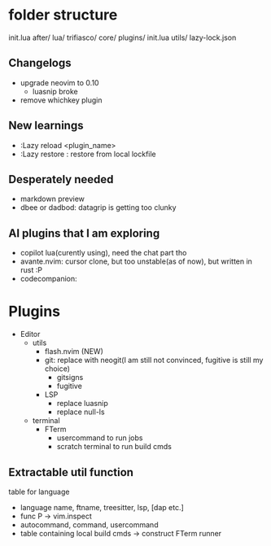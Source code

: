 # folder structure
init.lua
after/
lua/
    trifiasco/
        core/
        plugins/
            init.lua
        utils/
lazy-lock.json
    

## Changelogs
- upgrade neovim to 0.10
    - luasnip broke
- remove whichkey plugin

## New learnings
- :Lazy reload <plugin_name>
- :Lazy restore : restore from local lockfile

## Desperately needed
- markdown preview
- dbee or dadbod: datagrip is getting too clunky

## AI plugins that I am exploring
- copilot lua(curently using), need the chat part tho
- avante.nvim: cursor clone, but too unstable(as of now), but written in rust :P
- codecompanion: 

# Plugins
- Editor
    - utils
        - flash.nvim (NEW)
        - git: replace with neogit(I am still not convinced, fugitive is still my choice)
            - gitsigns
            - fugitive
        - LSP
            - replace luasnip
            - replace null-ls
    - terminal
        - FTerm
            - usercommand to run jobs
            - scratch terminal to run build cmds


## Extractable util function
table for language
- language name, ftname, treesitter, lsp, [dap etc.]
- func P -> vim.inspect
- autocommand, command, usercommand
- table containing local build cmds -> construct FTerm runner
